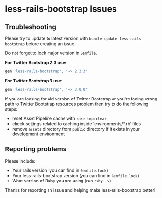 # less-rails-bootstrap Issues

## Troubleshooting

Please try to update to latest version with `bundle update less-rails-bootstrap` before creating an issue.

Do not forget to lock major version in `Gemfile`. 

**For Twitter Bootstrap 2.3 use:**

```ruby
gem 'less-rails-bootstrap', '~> 2.3.3'
```

**For Twitter Bootstrap 3 use:**

```ruby
gem 'less-rails-bootstrap', '~> 3.0.0'
```

If you are looking for old version of Twitter Bootstrap or you're facing wrong path to Twitter Bootstrap resources problem then try to do the following steps:

* reset Asset Pipeline cache with `rake tmp:clear`
* check settings related to caching inside 'environments/*.rb' files
* remove `assets` directory from `public` directory if it exists in your development environment

## Reporting problems

Please include:

 - Your rails version (you can find in `Gemfile.lock`)
 - Your less-rails-bootstrap version (you can find in `Gemfile.lock`)
 - What version of Ruby you are using (run `ruby -v`)

Thanks for reporting an issue and helping make less-rails-bootstrap better!
